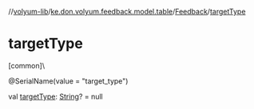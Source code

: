 //[volyum-lib](../../../index.md)/[ke.don.volyum.feedback.model.table](../index.md)/[Feedback](index.md)/[targetType](target-type.md)

# targetType

[common]\

@SerialName(value = &quot;target_type&quot;)

val [targetType](target-type.md): [String](https://kotlinlang.org/api/core/kotlin-stdlib/kotlin/-string/index.html)? = null